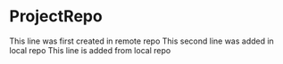 # ProjectRepo
This line was first created in remote repo
This second line was added in local repo
This line is added from local repo

